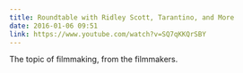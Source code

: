 ```yaml
---
title: Roundtable with Ridley Scott, Tarantino, and More 
date: 2016-01-06 09:51
link: https://www.youtube.com/watch?v=SQ7qKKQrSBY
---
```

The topic of filmmaking, from the filmmakers. 

